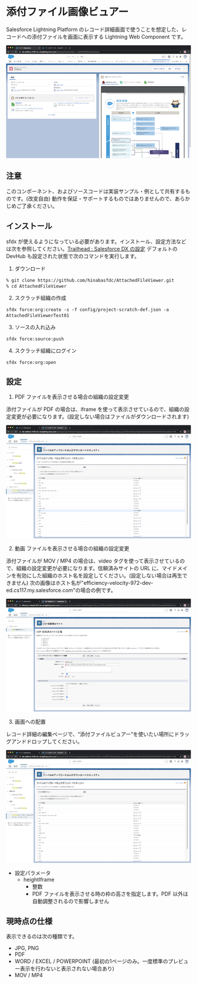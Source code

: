 # 添付ファイル画像ビュアー
Salesforce Lightning Platform のレコード詳細画面で使うことを想定した、レコードへの添付ファイルを画面に表示する Lightning Web Component です。

![image1](image1.png)
## 注意
このコンポーネント、およびソースコードは実装サンプル・例として共有するものです。(改変自由) 動作を保証・サポートするものではありませんので、あらかじめご了承ください。
## インストール
sfdx が使えるようになっている必要があります。インストール、設定方法などは次を参照してください。[Trailhead : Salesforce DX の設定](https://trailhead.salesforce.com/ja/content/learn/modules/sfdx_app_dev/sfdx_app_dev_setup_dx)
デフォルトの DevHub も設定された状態で次のコマンドを実行します。

1. ダウンロード
```
% git clone https://github.com/hinabasfdc/AttachedFileViewer.git
% cd AttachedFileViewer
```
2. スクラッチ組織の作成
```
sfdx force:org:create -s -f config/project-scratch-def.json -a AttachedFileViewerTest01
```
3. ソースの入れ込み
```
sfdx force:source:push
```
4. スクラッチ組織にログイン
```
sfdx force:org:open
```

## 設定
1. PDF ファイルを表示させる場合の組織の設定変更

添付ファイルが PDF の場合は、iframe を使って表示させているので、組織の設定変更が必要になります。(設定しない場合はファイルがダウンロードされます)

![image2](image2.png)

2. 動画 ファイルを表示させる場合の組織の設定変更

添付ファイルが MOV / MP4 の場合は、video タグを使って表示させているので、組織の設定変更が必要になります。信頼済みサイトの URL に、マイドメインを有効にした組織のホスト名を設定してください。(設定しない場合は再生できません) 次の画像はホスト名が"efficiency-velocity-972-dev-ed.cs117.my.salesforce.com"の場合の例です。

![image4](image4.png)

3. 画面への配置

レコード詳細の編集ページで、“添付ファイルビュアー”を使いたい場所にドラッグアンドドロップしてください。

![image3](image3.png)

* 設定パラメータ
  * heightIframe
    * 整数
    * PDF ファイルを表示させる時の枠の高さを指定します。PDF 以外は自動調整されるので影響しません

## 現時点の仕様
表示できるのは次の種類です。
* JPG, PNG
* PDF
* WORD / EXCEL / POWERPOINT (最初の1ページのみ。一度標準のプレビュー表示を行わないと表示されない場合あり)
* MOV / MP4